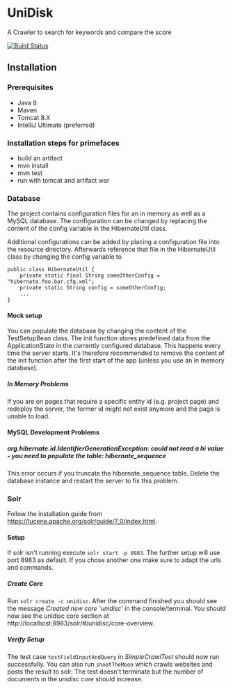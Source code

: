 # UniDisk
A Crawler to search for keywords and compare the score

[![Build Status](https://travis-ci.org/B3J4y/UniDisk.svg?branch=master)](https://travis-ci.org/B3J4y/UniDisk)

## Installation
### Prerequisites

* Java 8
* Maven
* Tomcat 8.X
* IntelliJ Ultimate (preferred)

### Installation steps for primefaces
* build an artifact
* mvn install
* mvn test
* run with tomcat and artifact war


### Database

The project contains configuration files for an in memory as well as a MySQL database.
The configuration can be changed by replacing the content of the config variable in the 
HibernateUtil class. 

Additional configurations can be added by placing a configuration file into the resource directory. Afterwards
reference that file in the HibernateUtil class by changing the config variable to
```
public class HibernateUtil {
    private static final String someOtherConfig = "hibernate.foo.bar.cfg.xml";
    private static String config = someOtherConfig;  
    ...
}
```
#### Mock setup

You can populate the database by changing the content of the TestSetupBean class. The init
function stores predefined data from the ApplicationState in the currently configured database.
This happens every time the server starts. It's therefore recommended to remove the content
of the init function after the first start of the app (unless you use an in memory database).

##### In Memory Problems

If you are on pages that require a specific entity id (e.g. project page) and redeploy the server, the
former id might not exist anymore and the page is unable to load. 

#### MySQL Development Problems

##### org.hibernate.id.IdentifierGenerationException: could not read a hi value - you need to populate the table: hibernate_sequence
This error occurs if you truncate the hibernate_sequence table. Delete the database instance and restart the server to fix this problem.

### Solr
Follow the installation guide from https://lucene.apache.org/solr/guide/7_0/index.html.

#### Setup
If solr isn't running execute `solr start -p 8983`. The further setup will use port 8983 as default.
If you chose another one make sure to adapt the urls and commands.
##### Create Core

Run `solr create -c unidisc`. After the command finished you should see the message 
_Created new core 'unidisc'_ in the console/terminal. You should now see the
unidisc core section at http://localhost:8983/solr/#/unidisc/core-overview.  

##### Verify Setup

The test case `testFieldInputAndQuery` in _SimpleCrawlTest_ should now run successfully.
You can also run `shootTheMoon` which crawls websites and posts the result to solr. The test doesn't
terminate but the number of documents in the *unidisc core* should increase.